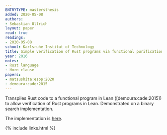 ```yaml
---
ENTRYTYPE: mastersthesis
added: 2020-05-08
authors:
- Sebastian Ullrich
layout: paper
read: true
readings:
- 2020-05-08
school: Karlsruhe Institut of Technology
title: Simple verification of Rust programs via functional purification
year: 2016
notes:
- Rust language
- Horn clause
papers:
- matsushita:esop:2020
- demoura:cade:2015
---
```


Transpiles Rust code to a functional program in Lean ([demoura:cade:2015])
to allow verification of Rust programs in Lean.
Demonstrated on a binary search implementation.

The implementation is [here](https://github.com/Kha/electrolysis).

{% include links.html %}
